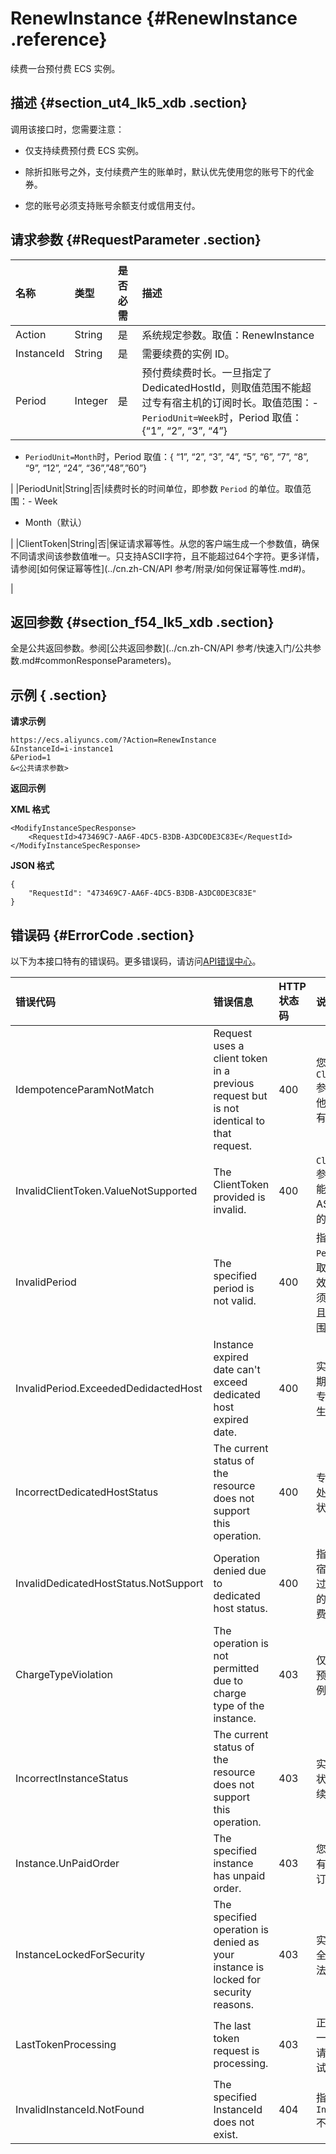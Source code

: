 # RenewInstance {#RenewInstance .reference}

续费一台预付费 ECS 实例。

## 描述 {#section_ut4_lk5_xdb .section}

调用该接口时，您需要注意：

-   仅支持续费预付费 ECS 实例。

-   除折扣账号之外，支付续费产生的账单时，默认优先使用您的账号下的代金券。

-   您的账号必须支持账号余额支付或信用支付。


## 请求参数 {#RequestParameter .section}

|名称|类型|是否必需|描述|
|:-|:-|:---|:-|
|Action|String|是|系统规定参数。取值：RenewInstance|
|InstanceId|String|是|需要续费的实例 ID。|
|Period|Integer|是|预付费续费时长。一旦指定了 DedicatedHostId，则取值范围不能超过专有宿主机的订阅时长。取值范围：-   `PeriodUnit=Week`时，Period 取值：\{“1”, “2”, “3”, “4”\}
-   `PeriodUnit=Month`时，Period 取值：\{ “1”, “2”, “3”, “4”, “5”, “6”, “7”, “8”, “9”, “12”, “24”, “36”,”48”,”60”\}

|
|PeriodUnit|String|否|续费时长的时间单位，即参数 `Period` 的单位。取值范围：-   Week
-   Month（默认）

|
|ClientToken|String|否|保证请求幂等性。从您的客户端生成一个参数值，确保不同请求间该参数值唯一。只支持ASCII字符，且不能超过64个字符。更多详情，请参阅[如何保证幂等性](../cn.zh-CN/API 参考/附录/如何保证幂等性.md#)。

|

## 返回参数 {#section_f54_lk5_xdb .section}

全是公共返回参数。参阅[公共返回参数](../cn.zh-CN/API 参考/快速入门/公共参数.md#commonResponseParameters)。

## 示例 { .section}

**请求示例** 

```
https://ecs.aliyuncs.com/?Action=RenewInstance
&InstanceId=i-instance1
&Period=1
&<公共请求参数>
```

**返回示例** 

**XML 格式**

```
<ModifyInstanceSpecResponse>
    <RequestId>473469C7-AA6F-4DC5-B3DB-A3DC0DE3C83E</RequestId>
</ModifyInstanceSpecResponse>
```

 **JSON 格式** 

```
{
    "RequestId": "473469C7-AA6F-4DC5-B3DB-A3DC0DE3C83E"
}
```

## 错误码 {#ErrorCode .section}

以下为本接口特有的错误码。更多错误码，请访问[API错误中心](https://error-center.aliyun.com/status/product/Ecs)。

|错误代码|错误信息|HTTP 状态码|说明|
|:---|:---|:-------|:-|
|IdempotenceParamNotMatch|Request uses a client token in a previous request but is not identical to that request.|400|您重用了 `ClientToken` 参数，但其他请求参数有变化。|
|InvalidClientToken.ValueNotSupported|The ClientToken provided is invalid.|400|`ClientToken`参数取值不能包含 ASCII 以外的字符。|
|InvalidPeriod|The specified period is not valid.|400|指定的 `Period` 参数取值格式无效，取值必须为数字并且在允许范围内。|
|InvalidPeriod.ExceededDedidactedHost|Instance expired date can't exceed dedicated host expired date.|400|实例生命周期不能长于专有宿主机生命周期。|
|IncorrectDedicatedHostStatus|The current status of the resource does not support this operation.|400|专有宿主机处于不可用状态。|
|InvalidDedicatedHostStatus.NotSupport|Operation denied due to dedicated host status.|400|指定的专有宿主机已经过期或者您的账号已欠费。|
|ChargeTypeViolation|The operation is not permitted due to charge type of the instance.|403|仅支持续费预付费实例。|
|IncorrectInstanceStatus|The current status of the resource does not support this operation.|403|实例的当前状态不支持续费。|
|Instance.UnPaidOrder|The specified instance has unpaid order.|403|您的账号下有未付费的订单。|
|InstanceLockedForSecurity|The specified operation is denied as your instance is locked for security reasons.|403|实例已被安全锁定，无法续费。|
|LastTokenProcessing|The last token request is processing.|403|正在处理上一次请求，请稍后再试。|
|InvalidInstanceId.NotFound|The specified InstanceId does not exist.|404|指定的 `InstanceId` 不存在。|

